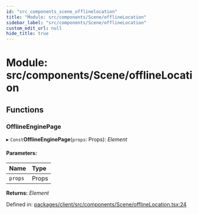 ```yaml
---
id: "src_components_scene_offlinelocation"
title: "Module: src/components/Scene/offlineLocation"
sidebar_label: "src/components/Scene/offlineLocation"
custom_edit_url: null
hide_title: true
---
```


# Module: src/components/Scene/offlineLocation

## Functions

### OfflineEnginePage

▸ `Const`**OfflineEnginePage**(`props`: Props): *Element*

#### Parameters:

Name | Type |
:------ | :------ |
`props` | Props |

**Returns:** *Element*

Defined in: [packages/client/src/components/Scene/offlineLocation.tsx:24](https://github.com/xr3ngine/xr3ngine/blob/673ad6a5f/packages/client/src/components/Scene/offlineLocation.tsx#L24)
